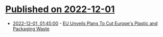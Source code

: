 # [Published on 2022-12-01](index.md)

* [2022-12-01, 01:45:00](https://news.slashdot.org/story/22/11/30/2329240/eu-unveils-plans-to-cut-europes-plastic-and-packaging-waste?utm_source=rss1.0mainlinkanon&utm_medium=feed) - [EU Unveils Plans To Cut Europe's Plastic and Packaging Waste](https://news.slashdot.org/story/22/11/30/2329240/eu-unveils-plans-to-cut-europes-plastic-and-packaging-waste?utm_source=rss1.0mainlinkanon&utm_medium=feed)
